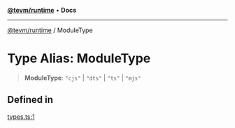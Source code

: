 [**@tevm/runtime**](../README.md) • **Docs**

***

[@tevm/runtime](../globals.md) / ModuleType

# Type Alias: ModuleType

> **ModuleType**: `"cjs"` \| `"dts"` \| `"ts"` \| `"mjs"`

## Defined in

[types.ts:1](https://github.com/evmts/tevm-monorepo/blob/main/bundler-packages/runtime/src/types.ts#L1)
